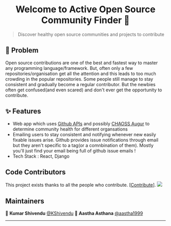 <h1 align="center">Welcome to Active Open Source Community Finder 👋</h1>

> Discover healthy open source communities and projects to contribute<br /> 


## 🤔 Problem
Open source contributions are one of the best and fastest way to master any programming language/framework. But, often only a few repositories/organisation get all the attention and this leads to too much crowding in the popular repositories. Some people still manage to stay consistent and gradually become a regular contributor. But the newbies often get confused(and even scared) and don't ever get the opportunity to contribute.

## ✨ Features
- Web app which uses [Github APIs](https://docs.github.com/en/rest) and possibly [CHAOSS Augur](https://github.com/chaoss/augur) to determine community health for different organsations
- Emailing users to stay consistent and notifying whenever new easily fixable issues arise. Github provides issue notifications through email but they aren't specific to a tag(or a comnbination of them). Mostly you'll just find your email being full of github issue emails !
- Tech Stack : React, Django


## Code Contributors

This project exists thanks to all the people who contribute. [[Contribute](CONTRIBUTING.md)].
<a href="https://github.com/openlake/active-oss-community-finder/graphs/contributors"><img src="https://opencollective.com/active-oss-community-finder/contributors.svg?width=890&button=false" /></a>


## Maintainers

👤 **Kumar Shivendu** [@KShivendu](https://github.com/KShivendu)
👤 **Aastha Asthana** [@aastha1999](https://github.com/aastha1999)

---
